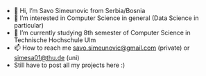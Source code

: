- 👋 Hi, I’m Savo Simeunovic from Serbia/Bosnia
- 👀 I’m interested in Computer Science in general (Data Science in particular)
- 🌱 I’m currently studying 8th semester of Computer Science in Technische Hochschule Ulm
- 📫 How to reach me savo.simeunovic@gmail.com (private) or simesa01@thu.de (uni)
- Still have to post all my projects here :)
